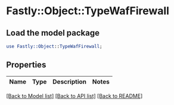 # Fastly::Object::TypeWafFirewall

## Load the model package
```perl
use Fastly::Object::TypeWafFirewall;
```

## Properties
Name | Type | Description | Notes
------------ | ------------- | ------------- | -------------

[[Back to Model list]](../README.md#documentation-for-models) [[Back to API list]](../README.md#documentation-for-api-endpoints) [[Back to README]](../README.md)


